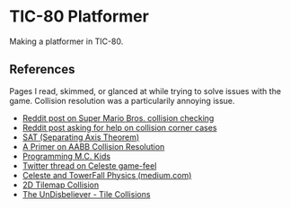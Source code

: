 # TIC-80 Platformer

Making a platformer in TIC-80. 

## References

Pages I read, skimmed, or glanced at while trying to solve issues with the game.
Collision resolution was a particularily annoying issue.

* [Reddit post on Super Mario Bros. collision checking][reddit-collision-flowchart]
* [Reddit post asking for help on collision corner cases][reddit-collision-corner-cases]
* [SAT (Separating Axis Theorem)][sat]
* [A Primer on AABB Collision Resolution][aabb-primer]
* [Programming M.C. Kids][m-c-kids]
* [Twitter thread on Celeste game-feel][celeste-twitter]
* [Celeste and TowerFall Physics (medium.com)][celeste-medium]
* [2D Tilemap Collision][2d-tilemap-collision]
* [The UnDisbeliever - Tile Collisions][undisbeliever-tile-collision]

[reddit-collision-flowchart]: https://www.reddit.com/r/programming/comments/rdvy23/super_mario_brothers_tile_collision_checks/
[reddit-collision-corner-cases]: https://www.reddit.com/r/gamedev/comments/1w92dm/2d_collision_detection_and_resolution_solving_the/
[sat]: https://dyn4j.org/2010/01/sat/
[aabb-primer]: https://www.deengames.com/blog/2020/a-primer-on-aabb-collision-resolution.html
[m-c-kids]: https://games.greggman.com/game/programming_m_c__kids/
[celeste-twitter]: https://twitter.com/maddythorson/status/1238338574220546049?lang=en
[celeste-medium]: https://maddythorson.medium.com/celeste-and-towerfall-physics-d24bd2ae0fc5
[2d-tilemap-collision]: https://jonathanwhiting.com/tutorial/collision/
[undisbeliever-tile-collision]: https://undisbeliever.net/blog/20200110-tile-collisions.html
[tic80-multiple-files]: https://github.com/nesbox/TIC-80/wiki/Splitting-a-TIC-80-project-into-multiple-files
[tiny-ecs]: https://github.com/bakpakin/tiny-ecs
